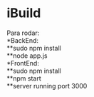 # iBuild

Para rodar: <br>*BackEnd: <br>**sudo npm install <br>**node app.js <br>*FrontEnd: <br>**sudo npm install <br>**npm start <br>**server running port 3000
